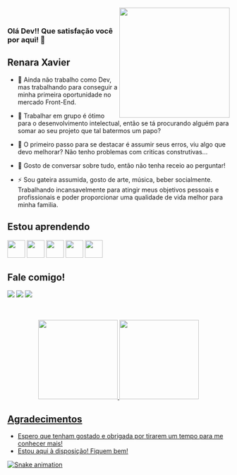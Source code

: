 <img align="right" width="250px" style="margin-top:-20px" src="https://i.postimg.cc/T3kn8Pd2/octocat-1698280412068.png">

### Olá Dev!! Que satisfação você por aqui! 👋


<h2 align="left">Renara Xavier </h2>

- <p>🔭 Ainda não trabalho como Dev, mas trabalhando para conseguir a minha primeira oportunidade no mercado Front-End. </p>
- <p>👯 Trabalhar em grupo é ótimo para o desenvolvimento intelectual, então se tá procurando alguém para somar ao seu projeto que tal batermos um papo?</p>
- <p>🤔 O primeiro passo para se destacar é assumir seus erros, viu algo que devo melhorar? Não tenho problemas com criticas construtivas... </p>
- <p>💬 Gosto de conversar sobre tudo, então não tenha receio ao perguntar!</p>
- <p>⚡ Sou gateira assumida, gosto de arte, música, beber socialmente. Trabalhando incansavelmente para atingir meus objetivos pessoais e profissionais e poder proporcionar uma qualidade de vida melhor para minha familia. </p>


## Estou aprendendo
<div>
<img loading="lazy" src="https://cdn.jsdelivr.net/gh/devicons/devicon/icons/css3/css3-plain-wordmark.svg" width="40" height="40"/>  <img loading="lazy" src="https://cdn.jsdelivr.net/gh/devicons/devicon/icons/java/java-original-wordmark.svg" width="40" height="40"/>  <img loading="lazy" src="https://cdn.jsdelivr.net/gh/devicons/devicon/icons/javascript/javascript-plain.svg" width="40" height="40"/>  <img loading="lazy" src="https://cdn.jsdelivr.net/gh/devicons/devicon/icons/python/python-original-wordmark.svg" width="40" height="40"/> <img loading="lazy" src="https://cdn.jsdelivr.net/gh/devicons/devicon/icons/html5/html5-plain-wordmark.svg" width="40" height="40"/>
</div>
 
## Fale comigo! 
<div>  
<a href="https://instagram.com/reh__xavier" target="_blank"><img loading="lazy" src="https://img.shields.io/badge/-Instagram-%23E4405F?style=for-the-badge&logo=instagram&logoColor=white" target="_blank"></a>
<a href = "mailto:rehxavier100@gmail.com"><img loading="lazy" src="https://img.shields.io/badge/Gmail-D14836?style=for-the-badge&logo=gmail&logoColor=white" target="_blank"></a>
<a href="https://www.linkedin.com/in/renara-xavier-541541225" target="_blank"><img loading="lazy" src="https://img.shields.io/badge/-LinkedIn-%230077B5?style=for-the-badge&logo=linkedin&logoColor=white" target="_blank"></a>   
</div>
    
<br>
</br>

<div>
  <p align="center">
<a href="https://github.com/RehXavier">
<img loading="lazy" height="180em" src="https://github-readme-stats.vercel.app/api/top-langs/?username=RehXavier&layout=compact&langs_count=7&theme=dracula"/>
<img loading="lazy" height="180em" src="https://github-readme-stats.vercel.app/api?username=RehXavier&show_icons=true&theme=dracula&include_all_commits=true&count_private=true"/>
</div>
</p>

## Agradecimentos
- Espero que tenham gostado e obrigada por tirarem um tempo para me conhecer mais! 
- Estou aqui à disposição! Fiquem bem!

 


![Snake animation](https://github.com/RehXavier/RehXavier/blob/output/github-contribution-grid-snake.svg)
